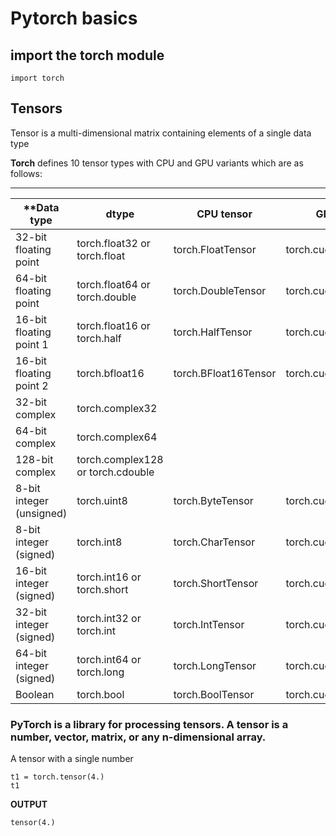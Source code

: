 # Pytorch basics

## import the torch module 
```
import torch
```
## Tensors
Tensor is a multi-dimensional matrix containing elements of a single data type

**Torch** defines 10 tensor types with CPU and GPU variants which are as follows: 

---

| **Data type | dtype | CPU tensor | GPU tensor** |
| ----------- | ----------- |----------- | ----------- |
|32-bit floating point | torch.float32 or torch.float | torch.FloatTensor | torch.cuda.FloatTensor|
|64-bit floating point | torch.float64 or torch.double | torch.DoubleTensor | torch.cuda.DoubleTensor|
|16-bit floating point 1 | torch.float16 or torch.half | torch.HalfTensor | torch.cuda.HalfTensor|
|16-bit floating point 2 | torch.bfloat16 | torch.BFloat16Tensor | torch.cuda.BFloat16Tensor|
|32-bit complex | torch.complex32 |
|64-bit complex | torch.complex64 |
|128-bit complex |  torch.complex128 or torch.cdouble |	
|8-bit integer (unsigned) |  torch.uint8 | torch.ByteTensor | torch.cuda.ByteTensor |
|8-bit integer (signed) | torch.int8 | torch.CharTensor | torch.cuda.CharTensor |
| 16-bit integer (signed) | torch.int16 or torch.short | torch.ShortTensor | torch.cuda.ShortTensor | 
|32-bit integer (signed) | torch.int32 or torch.int | torch.IntTensor | torch.cuda.IntTensor |
|64-bit integer (signed) | torch.int64 or torch.long | torch.LongTensor | torch.cuda.LongTensor |
| Boolean | torch.bool | torch.BoolTensor | torch.cuda.BoolTensor |

### PyTorch is a library for processing tensors. A tensor is a number, vector, matrix, or any n-dimensional array.
A tensor with a single number
```
t1 = torch.tensor(4.)
t1
```
**OUTPUT**
```
tensor(4.)
```
